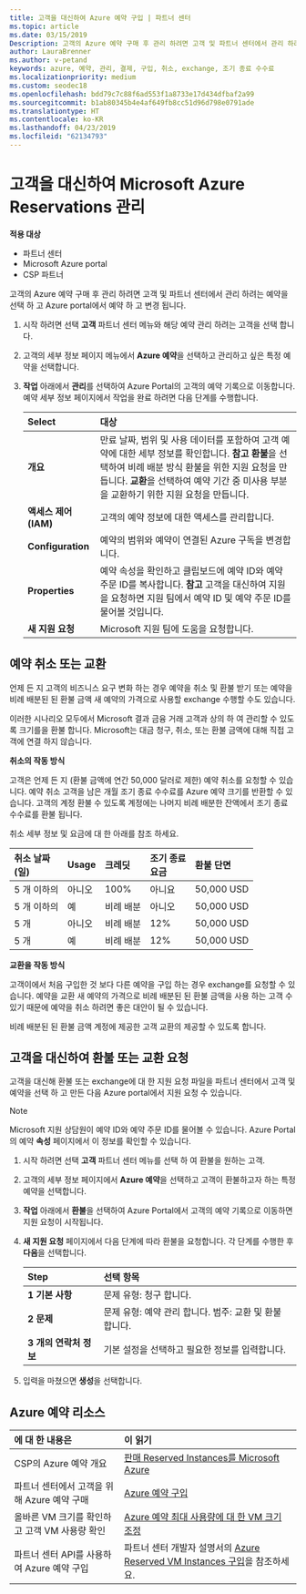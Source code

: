 ```yaml
---
title: 고객을 대신하여 Azure 예약 구입 | 파트너 센터
ms.topic: article
ms.date: 03/15/2019
Description: 고객의 Azure 예약 구매 후 관리 하려면 고객 및 파트너 센터에서 관리 하려는 예약을 선택 하 고 Azure portal에서 예약 하 고 변경 됩니다.
author: LauraBrenner
ms.author: v-petand
keywords: azure, 예약, 관리, 결제, 구입, 취소, exchange, 조기 종료 수수료
ms.localizationpriority: medium
ms.custom: seodec18
ms.openlocfilehash: bdd79c7c88f6ad553f1a8733e17d434dfbaf2a99
ms.sourcegitcommit: b1ab80345b4e4af649fb8cc51d96d798e0791ade
ms.translationtype: HT
ms.contentlocale: ko-KR
ms.lasthandoff: 04/23/2019
ms.locfileid: "62134793"
---
```

# <a name="manage-microsoft-azure-reservations-on-behalf-of-your-customers"></a>고객을 대신하여 Microsoft Azure Reservations 관리

**적용 대상**

-  파트너 센터
-  Microsoft Azure portal
-  CSP 파트너

고객의 Azure 예약 구매 후 관리 하려면 고객 및 파트너 센터에서 관리 하려는 예약을 선택 하 고 Azure portal에서 예약 하 고 변경 됩니다. 

1. 시작 하려면 선택 **고객** 파트너 센터 메뉴와 해당 예약 관리 하려는 고객을 선택 합니다. 

2. 고객의 세부 정보 페이지 메뉴에서 **Azure 예약**을 선택하고 관리하고 싶은 특정 예약을 선택합니다.  

3. **작업** 아래에서 **관리**를 선택하여 Azure Portal의 고객의 예약 기록으로 이동합니다. 예약 세부 정보 페이지에서 작업을 완료 하려면 다음 단계를 수행합니다.  

    | **Select**   | **대상**    |
    |:-----------------------------|:-----------------|
    | **개요**   | 만료 날짜, 범위 및 사용 데이터를 포함하여 고객 예약에 대한 세부 정보를 확인합니다. **참고** **환불**을 선택하여 비례 배분 방식 환불을 위한 지원 요청을 만듭니다. **교환**을 선택하여 예약 기간 중 미사용 부분을 교환하기 위한 지원 요청을 만듭니다.  
    | **액세스 제어 (IAM)**   | 고객의 예약 정보에 대한 액세스를 관리합니다.|
    | **Configuration**   | 예약의 범위와 예약이 연결된 Azure 구독을 변경합니다.    |
    | **Properties**   | 예약 속성을 확인하고 클립보드에 예약 ID와 예약 주문 ID를 복사합니다. **참고** 고객을 대신하여 지원을 요청하면 지원 팀에서 예약 ID 및 예약 주문 ID를 물어볼 것입니다.    |
    | **새 지원 요청**    | Microsoft 지원 팀에 도움을 요청합니다.   |
 
## <a name="cancel-or-exchange-a-reservation"></a>예약 취소 또는 교환 

언제 든 지 고객의 비즈니스 요구 변화 하는 경우 예약을 취소 및 환불 받기 또는 예약을 비례 배분된 된 환불 금액 새 예약의 가격으로 사용할 exchange 수행할 수도 있습니다.

이러한 시나리오 모두에서 Microsoft 결과 금융 거래 고객과 상의 하 여 관리할 수 있도록 크기를을 환불 합니다. Microsoft는 대금 청구, 취소, 또는 환불 금액에 대해 직접 고객에 연결 하지 않습니다.   
 

**취소의 작동 방식**

고객은 언제 든 지 (환불 금액에 연간 50,000 달러로 제한) 예약 취소를 요청할 수 있습니다. 예약 취소 고객을 남은 개월 조기 종료 수수료를 Azure 예약 크기를 반환할 수 있습니다. 고객의 계정 환불 수 있도록 계정에는 나머지 비례 배분한 잔액에서 조기 종료 수수료를 환불 됩니다. 

취소 세부 정보 및 요금에 대 한 아래를 참조 하세요.


|**취소 날짜**<br> (일)   |**Usage**    |**크레딧**  |**조기 종료**<br> 요금    |**환불 단면** | 
|:----------------------------------|:------------|:-----------|:--------------------------------|:--------------|
|5 개 이하의                         | 아니오          | 100%       | 아니요                              | 50,000 USD   |
|5 개 이하의                         | 예         | 비례 배분  | 아니오                              | 50,000 USD   |
|5 개                        | 아니오          | 비례 배분  | 12%                             | 50,000 USD   |
|5 개                        | 예         | 비례 배분  | 12%                             | 50,000 USD   |


**교환을 작동 방식** 

고객이에서 처음 구입한 것 보다 다른 예약을 구입 하는 경우 exchange를 요청할 수 있습니다. 예약을 교환 새 예약의 가격으로 비례 배분된 된 환불 금액을 사용 하는 고객 수 있기 때문에 예약을 취소 하려면 좋은 대안이 될 수 있습니다. 

비례 배분된 된 환불 금액 계정에 제공한 고객 교환의 제공할 수 있도록 합니다.


## <a name="request-a-refund-or-exchange-on-behalf-of-a-customer"></a>고객을 대신하여 환불 또는 교환 요청 

고객을 대신해 환불 또는 exchange에 대 한 지원 요청 파일을 파트너 센터에서 고객 및 예약을 선택 하 고 만든 다음 Azure portal에서 지원 요청 수 있습니다. 

>[!NOTE]
>Microsoft 지원 상담원이 예약 ID와 예약 주문 ID를 물어볼 수 있습니다. Azure Portal의 예약 **속성** 페이지에서 이 정보를 확인할 수 있습니다. 

1. 시작 하려면 선택 **고객** 파트너 센터 메뉴를 선택 하 여 환불을 원하는 고객. 

2. 고객의 세부 정보 페이지에서 **Azure 예약**을 선택하고 고객이 환불하고자 하는 특정 예약을 선택합니다.  

3. **작업** 아래에서 **환불**을 선택하여 Azure Portal에서 고객의 예약 기록으로 이동하면 지원 요청이 시작됩니다.  

4. **새 지원 요청** 페이지에서 다음 단계에 따라 환불을 요청합니다. 각 단계를 수행한 후 **다음**을 선택합니다. 

    |**Step**                    |**선택 항목**    |
    |:---------------------------|:-----------------|
    |**1 기본 사항**                |문제 유형: 청구 합니다.  |
    |**2 문제**               |문제 유형: 예약 관리 합니다. 범주: 교환 및 환불 합니다. |
    |**3 개의 연락처 정보**   |기본 설정을 선택하고 필요한 정보를 입력합니다. 

5.  입력을 마쳤으면 **생성**을 선택합니다.

## <a name="azure-reservations-resources"></a>Azure 예약 리소스
|**에 대 한 내용은**   |**이 읽기**    |
|:-----------------------------|:-----------------|
|CSP의 Azure 예약 개요  | [판매 Reserved Instances를 Microsoft Azure](azure-reservations.md) |
|파트너 센터에서 고객을 위해 Azure 예약 구매   |[Azure 예약 구입](azure-reservations-buying.md) |
|올바른 VM 크기를 확인하고 고객 VM 사용량 확인   |[Azure 예약 최대 사용량에 대 한 VM 크기 조정](azure-usage.md)   |
|파트너 센터 API를 사용하여 Azure 예약 구입 | 파트너 센터 개발자 설명서의 [Azure Reserved VM Instances 구입](https://docs.microsoft.com/partner-center/develop/purchase-azure-reservations)을 참조하세요.

